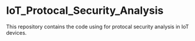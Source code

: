 # IoT_Protocal_Security_Analysis
This repository contains the code using for protocal security analysis in IoT devices.
